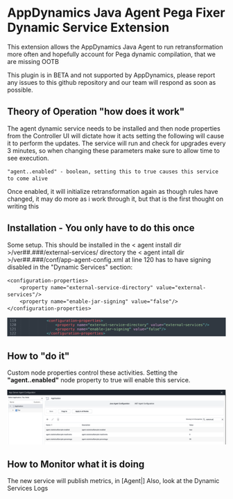 # AppDynamics Java Agent Pega Fixer Dynamic Service Extension

This extension allows the AppDynamics Java Agent to run retransformation more often and hopefully account for Pega dynamic compilation, that we are missing OOTB

This plugin is in BETA and not supported by AppDynamics, please report any issues to this github repository and our team will respond as soon as possible.

## Theory of Operation "how does it work"

The agent dynamic service needs to be installed and then node properties from the Controller UI will dictate how it acts
setting the following will cause it to perform the updates. The service will run and check for upgrades every 3 minutes, so when changing these parameters make sure to allow time to see execution.

    "agent..enabled" - boolean, setting this to true causes this service to come alive

Once enabled, it will initialize retransformation again as though rules have changed, it may do more as i work through it, but that is the first thought on writing this

## Installation - You only have to do this once

Some setup. This should be installed in the < agent install dir >/ver##.###/external-services/ directory
the < agent intall dir >/ver##.###/conf/app-agent-config.xml at line 120 has to have signing disabled in the "Dynamic Services" section:

    <configuration-properties>
        <property name="external-service-directory" value="external-services"/>
        <property name="enable-jar-signing" value="false"/>
    </configuration-properties>

![Agent Config File Example](doc-images/agent-config-edit.png)


## How to "do it"

Custom node properties control these activities. Setting the <B>"agent..enabled"</B> node property to true will enable this service.

![Node Property Example](doc-images/AgentNodeProperties.png)

## How to Monitor what it is doing

The new service will publish metrics, in [Agent|]
Also, look at the Dynamic Services Logs
